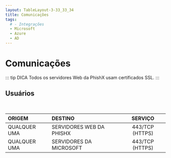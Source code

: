 ```yaml
---
layout: TableLayout-3-33_33_34
title: Comunicações
tags:
  # - Integrações
  - Microsoft
  - Azure
  - AD
---
```

# Comunicações

::: tip DICA
Todos os servidores Web da PhishX usam certificados SSL.
:::

## Usuários
<br>

| ORIGEM | DESTINO | SERVIÇO |
| :--- | :--- | :---: |
| QUALQUER UMA | SERVIDORES WEB DA PHISHX | 443/TCP (HTTPS) |
| QUALQUER UMA | SERVIDORES DA MICROSOFT | 443/TCP (HTTPS) |
